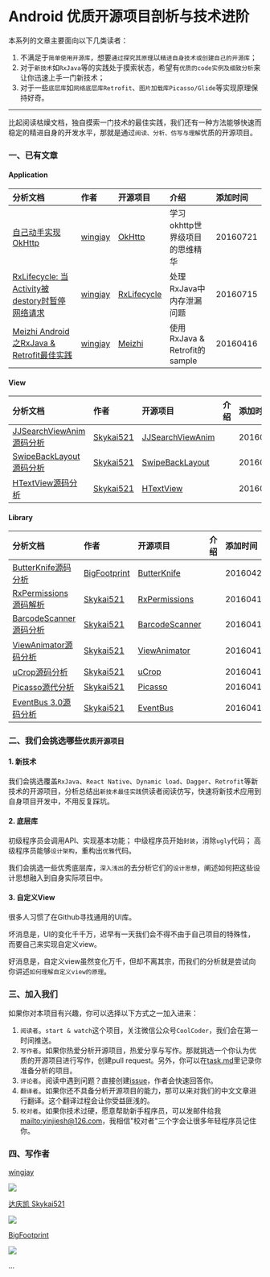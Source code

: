 # Android 优质开源项目剖析与技术进阶
本系列的文章主要面向以下几类读者：

1. 不满足于`简单使用开源库`，想要`通过探究其原理`以`精进自身技术或创建自己的开源库`；
2. 对于`新技术`如`RxJava`等的实践处于摸索状态，希望有`优质的code实例及细致分析`来让你迅速上手一门新技术；
3. 对于一些`底层库`如`网络底层库Retrofit`、`图片加载库Picasso/Glide`等实现原理保持好奇。

_________________________________

比起阅读枯燥文档，独自摸索一门技术的最佳实践，我们还有一种方法能够快速而稳定的精进自身的开发水平，那就是通过`阅读、分析、仿写与理解`优质的开源项目。

### 一、已有文章

#### Application
分析文档 | 作者 | 开源项目 | 介绍 | 添加时间
:------------- | :------------- | :------------- | :------------- | :------------- 
[自己动手实现OkHttp](https://wingjay.com/2016/07/21/%E5%B8%A6%E4%BD%A0%E5%AD%A6%E5%BC%80%E6%BA%90%E9%A1%B9%E7%9B%AE%EF%BC%9AOkHttp-%E8%87%AA%E5%B7%B1%E5%8A%A8%E6%89%8B%E5%AE%9E%E7%8E%B0okhttp/) | [wingjay](https://github.com/wingjay) | [OkHttp](https://github.com/square/okhttp) | 学习okhttp世界级项目的思维精华 | 20160721
[RxLifecycle: 当Activity被destory时暂停网络请求](https://wingjay.com/2016/07/14/RxLifecycle%E6%BA%90%E7%A0%81%E8%A7%A3%E6%9E%90%EF%BC%8D%E5%BD%93Activity%E8%A2%ABdestory%E6%97%B6%E8%87%AA%E5%8A%A8%E6%9A%82%E5%81%9C%E7%BD%91%E7%BB%9C%E8%AF%B7%E6%B1%82/) | [wingjay](https://github.com/wingjay) | [RxLifecycle](https://github.com/trello/RxLifecycle) | 处理RxJava中内存泄漏问题 | 20160715
[Meizhi Android之RxJava & Retrofit最佳实践](https://github.com/wingjay/android-open-source-project-cracking/blob/master/application/Meizhi%20Android%E4%B9%8BRxJava%20%26%20Retrofit%E6%9C%80%E4%BD%B3%E5%AE%9E%E8%B7%B5.md) | [wingjay](https://github.com/wingjay) | [Meizhi](https://github.com/drakeet/Meizhi) | 使用RxJava & Retrofit的sample | 20160416


#### View
分析文档 | 作者 | 开源项目 | 介绍 | 添加时间
:------------- | :------------- | :------------- | :------------- | :-------------
[JJSearchViewAnim源码分析](http://www.jianshu.com/p/a48f4e6cf036)| [Skykai521](https://github.com/Skykai521)| [JJSearchViewAnim](https://github.com/android-cjj/JJSearchViewAnim) | | 20160417
[SwipeBackLayout源码分析](http://www.jianshu.com/p/a91d669421e9)| [Skykai521](https://github.com/Skykai521)| [SwipeBackLayout](https://github.com/ikew0ng/SwipeBackLayout) | | 20160417
[HTextView源码分析](http://www.jianshu.com/p/15358d444800)| [Skykai521](https://github.com/Skykai521)| [HTextView](https://github.com/hanks-zyh/HTextView) | | 20160417

#### Library
分析文档 | 作者 | 开源项目 | 介绍 | 添加时间
:------------- | :------------- | :------------- | :------------- | :-------------
[ButterKnife源码分析](https://github.com/wingjay/android-open-source-project-cracking/blob/master/library/ButterKnife.md)| [BigFootprint](https://github.com/BigFootprint)| [ButterKnife](http://jakewharton.github.io/butterknife/) | | 20160423
[RxPermissions源码解析](http://www.jianshu.com/p/c8a30200e6b2)| [Skykai521](https://github.com/Skykai521)| [RxPermissions](https://github.com/tbruyelle/RxPermissions) | | 20160417
[BarcodeScanner源码分析](http://www.jianshu.com/p/d34383d4cb89)| [Skykai521](https://github.com/Skykai521)| [BarcodeScanner](https://github.com/dm77/barcodescanner) | | 20160417
[ViewAnimator源码分析](http://www.jianshu.com/p/749c4531d108)| [Skykai521](https://github.com/Skykai521)| [ViewAnimator](https://github.com/florent37/ViewAnimator) | | 20160417
[uCrop源码分析](http://www.jianshu.com/p/523e77a10321)| [Skykai521](https://github.com/Skykai521)| [uCrop](https://github.com/Yalantis/uCrop) | | 20160417
[Picasso源代分析](http://www.jianshu.com/p/3c36382bc1cd)| [Skykai521](https://github.com/Skykai521)| [Picasso](https://github.com/square/picasso) | | 20160417
[EventBus 3.0源码分析](http://www.jianshu.com/p/f057c460c77e)| [Skykai521](https://github.com/Skykai521)| [EventBus](https://github.com/greenrobot/EventBus) | | 20160417

### 二、我们会挑选哪些`优质开源项目`
#### 1. 新技术
我们会挑选覆盖`RxJava`、`React Native`、`Dynamic load`、`Dagger`、`Retrofit`等新技术的开源项目，分析总结出`新技术最佳实践`供读者阅读仿写，快速将新技术应用到自身项目开发中，不用反复踩坑。

#### 2. 底层库
初级程序员会调用API、实现基本功能；
中级程序员开始`封装`，消除`ugly`代码；
高级程序员能够`设计架构`，重构出`优雅`代码。

我们会挑选一些优秀底层库，`深入浅出`的去分析它们的`设计思想`，阐述如何把这些设计思想融入到自身实际项目中。

#### 3. 自定义View
很多人习惯了在Github寻找通用的UI库。

坏消息是，UI的变化千千万，迟早有一天我们会不得不由于自己项目的特殊性，而要自己来实现自定义view。

好消息是，自定义view虽然变化万千，但却不离其宗，而我们的分析就是尝试向你讲述`如何理解自定义view的原理`。

### 三、加入我们
如果你对本项目有兴趣，你可以选择以下方式之一加入进来：

1. `阅读者`。`start & watch`这个项目，关注微信公众号`CoolCoder`，我们会在第一时间推送。
2. `写作者`。如果你热爱分析开源项目，热爱分享与写作。那就挑选一个你认为优质的开源项目进行写作，创建pull request。另外，你可以在[task.md](https://github.com/wingjay/android-open-source-project-cracking/blob/master/task.md)里记录你准备分析的项目。
3. `评论者`。阅读中遇到问题？直接创建[issue](https://github.com/wingjay/android-open-source-project-cracking/issues)，作者会快速回答你。
4. `翻译者`。如果你还不具备分析开源项目的能力，那可以来对我们的中文文章进行翻译。这个翻译过程会让你受益匪浅的。
5. `校对者`。如果你技术过硬，愿意帮助新手程序员，可以发邮件给我<mailto:yinjiesh@126.com>，我相信"校对者"三个字会让很多年轻程序员记住你。

### 四、写作者
[wingjay](https://github.com/wingjay) 

![](https://avatars0.githubusercontent.com/u/9619875?v=3&s=460)

[达庆凯 Skykai521](https://github.com/Skykai521) 

![](https://avatars3.githubusercontent.com/u/8402109?v=3&s=100)

[BigFootprint](https://github.com/BigFootprint)

![](https://avatars3.githubusercontent.com/u/1704881?v=3&s=150)

...


